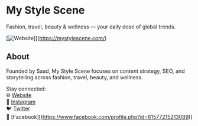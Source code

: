 # My Style Scene  
Fashion, travel, beauty & wellness — your daily dose of global trends.  

[![Website](https://img.shields.io/badge/Visit-MyStyleScene.com-blue?style=flat&logo=google-chrome)][(https://mystylescene.com/)

## About  
Founded by Saad, My Style Scene focuses on content strategy, SEO, and storytelling across fashion, travel, beauty, and wellness.  

Stay connected:  
🌐 [Website](https://mystylescene.com/)  
📸 [Instagram](https://www.instagram.com/mystylescene1)  
🐦 [Twitter](https://x.com/mystylescen)  
📘 [Facebook][(https://www.facebook.com/profile.php?id=61577215213089)] 

